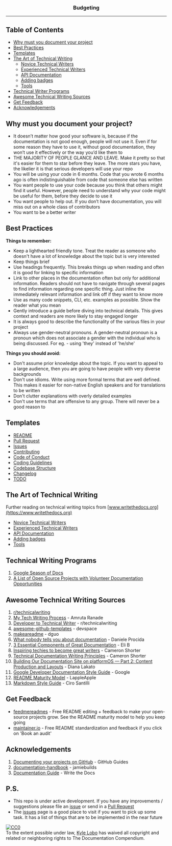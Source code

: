 <p align="center">
</p>

<h3 align="center">Budgeting</h3>

<div align="center">

</div>

---



## Table of Contents

- [Why must you document your project](#why_document)
- [Best Practices](#best_practices)
- [Templates](#templates)
- [The Art of Technical Writing](#art)
  - [Novice Technical Writers](https://www.writethedocs.org/guide/#new-to-caring-about-documentation)
  - [Experienced Technical Writers](https://www.writethedocs.org/guide/#experienced-documentarian)
  - [API Documentation](https://www.writethedocs.org/guide/#api-documentation)
  - [Adding badges](https://github.com/badges/shields/blob/master/README.md#examples)
  - [Tools](https://www.writethedocs.org/guide/#tools-of-the-trade)
- [Technical Writer Programs](#programs)
- [Awesome Technical Writing Sources](#sources)
- [Get Feedback](#feedback)
- [Acknowledgements](#acknowledgements)


## Why must you document your project? <a name = "why_document"></a>

- It doesn’t matter how good your software is, because if the documentation is not good enough, people will not use it.
Even if for some reason they have to use it, without good documentation, they won’t use it effectively or the way you’d like them to
- THE MAJORITY OF PEOPLE GLANCE AND LEAVE. Make it pretty so that it's easier for them to star before they leave. The more stars you have, the likelier it is that serious developers will use your repo
- You will be using your code in 6 months. Code that you wrote 6 months ago is often indistinguishable from code that someone else has written
- You want people to use your code because you think that others might find it useful. However, people need to understand why your code might be useful for them, before they decide to use it
- You want people to help out. If you don’t have documentation, you will miss out on a whole class of contributors
- You want to be a better writer


## Best Practices<a name = "best_practices"></a>

**Things to remember:**

- Keep a lighthearted friendly tone. Treat the reader as someone who doesn't have a lot of knowledge about the topic but is very interested
- Keep things brief
- Use headings frequently. This breaks things up when reading and often it is good for linking to specific information
- Link to other places in the documentation often but only for additional information. Readers should not have to navigate through several pages to find information regarding one specific thing. Just inline the immediately relevant information and link off if they want to know more
- Use as many code snippets, CLI, etc. examples as possible. Show the reader what you mean
- Gently introduce a guide before diving into technical details. This gives context and readers are more likely to stay engaged longer
- It is always good to describe the functionality of the various files in your project
- Always use gender-neutral pronouns. A gender-neutral pronoun is a pronoun which does not associate a gender with the individual who is being discussed. For eg. - using 'they' instead of 'he/she'

**Things you should avoid:**

- Don't assume prior knowledge about the topic. If you want to appeal to a large audience, then you are going to have people with very diverse backgrounds
- Don't use idioms. Write using more formal terms that are well defined. This makes it easier for non-native English speakers and for translations to be written
- Don't clutter explanations with overly detailed examples
- Don't use terms that are offensive to any group. There will never be a good reason to


## Templates <a name = "templates"></a>

- [README](/en/README_TEMPLATES)
- [Pull Request](/en/PULL_REQUEST_TEMPLATE.md)
- [Issues](/en/ISSUE_TEMPLATES)
- [Contributing](/en/CONTRIBUTING.md)
- [Code of Conduct](/en/CODE_OF_CONDUCT.md)
- [Coding Guidelines](/en/CODING_GUIDELINES.md)
- [Codebase Structure](/en/CODEBASE_STRUCTURE.md)
- [Changelog](/en/CHANGELOG.md)
- [TODO](/en/TODO.md)


## The Art of Technical Writing <a name = "art"></a>

Further reading on technical writing topics from [www.writethedocs.org](https://www.writethedocs.org)

- [Novice Technical Writers](https://www.writethedocs.org/guide/#new-to-caring-about-documentation)
- [Experienced Technical Writers](https://www.writethedocs.org/guide/#experienced-documentarian)
- [API Documentation](https://www.writethedocs.org/guide/#api-documentation)
- [Adding badges](https://github.com/badges/shields/blob/master/README.md#examples)
- [Tools](https://www.writethedocs.org/guide/#tools-of-the-trade)


## Technical Writing Programs <a name = "programs"></a>

1. [Google Season of Docs](https://developers.google.com/season-of-docs/)
2. [A List of Open Source Projects with Volunteer Documentation Opportunities](https://www.reddit.com/r/technicalwriting/comments/800a9a/a_list_of_open_source_projects_with_volunteer/)


## Awesome Technical Writing Sources <a name = "sources"></a>

1. [r/technicalwriting](https://www.reddit.com/r/technicalwriting/)
2. [My Tech Writing Process](https://amrutaranade.com/2018/03/07/my-writing-process/) - Amruta Ranade
3. [Developer to Technical Writer](https://www.reddit.com/r/technicalwriting/comments/a1x6c8/) - r/technicalwriting
4. [awesome-github-templates](https://github.com/devspace/awesome-github-templates) - devspace
5. [makeareadme](https://www.makeareadme.com/) - dguo
6. [What nobody tells you about documentation](https://www.divio.com/blog/documentation/) - Daniele Procida
7. [3 Essential Components of Great Documentation](https://dev.to/eli/3-essential-components-of-great-documentation-2cih) - Eli B
8. [Inspiring techies to become great writers](http://cameronshorter.blogspot.com/2019/02/inspiring-techies-to-become-great.html) - Cameron Shorter
9. [Technical Documentation Writing Principles](http://cameronshorter.blogspot.com/2018/06/technical-documentation-writing.html) - Cameron Shorter
10. [Building Our Documentation Site on platformOS — Part 2: Content Production and Layouts](https://www.platformos.com/blog/post/blog/building-our-documentation-site-on-platformos-part-2-content-production-and-layouts) - Diana Lakato
11. [Google Developer Documentation Style Guide](https://developers.google.com/style/) - Google
12. [README Maturity Model](https://github.com/LappleApple/feedmereadmes/blob/master/README-maturity-model.md) - LappleApple
13. [Markdown Style Guide](http://www.cirosantilli.com/markdown-style-guide/) - Ciro Santilli


## Get Feedback <a name = "feedback"></a>

- [feedmereadmes](https://github.com/LappleApple/feedmereadmes) - Free README editing + feedback to make your open-source projects grow. See the README maturity model to help you keep going
- [maintainer.io](https://maintainer.io/) - Free README standardization and feedback if you click on 'Book an audit'


## Acknowledgements <a name = "acknowledgements"></a>

1. [Documenting your projects on GitHub](https://guides.github.com/features/wikis/) - GitHub Guides
2. [documentation-handbook](https://github.com/jamiebuilds/documentation-handbook) - jamiebuilds
3. [Documentation Guide](https://www.writethedocs.org/guide/) - Write the Docs


## P.S. <a name = "ps"></a>

- This repo is under active development. If you have any improvements / suggestions please file an [issue](https://github.com/kylelobo/The-Documentation-Compendium/issues/new/choose) or send in a [Pull Request](/en/CONTRIBUTING.md)
- The [issues](https://github.com/kylelobo/The-Documentation-Compendium/issues) page is a good place to visit if you want to pick up some task. It has a list of things that are to be implemented in the near future


<p xmlns:dct="http://purl.org/dc/terms/" xmlns:vcard="http://www.w3.org/2001/vcard-rdf/3.0#">
  <a rel="license"
     href="http://creativecommons.org/publicdomain/zero/1.0/">
    <img src="http://i.creativecommons.org/p/zero/1.0/88x31.png" style="border-style: none;" alt="CC0" />
  </a>
  <br />
  To the extent possible under law,
  <a rel="dct:publisher"
     href="https://github.com/kylelobo/">
    <span property="dct:title">Kyle Lobo</span></a>
  has waived all copyright and related or neighboring rights to
  <span property="dct:title">The Documentation Compendium</span>.
</p>
